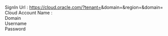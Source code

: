 SignIn Url :   https://cloud.oracle.com/?tenant=<inject key="tenantdomainname"></inject>&domain=<inject key="aaddomain"></inject>&region=</inject>&domain=<inject key="resourcegroupregion"></inject></br>
Cloud Account Name :  <inject key="tenantdomainname"></inject></br>
Domain <inject key="aaddomain"></inject></br>
Username <inject key="AzureAdUserEmail"></inject></br>
Password <inject key="AzureAdUserPassword"></inject></br>
